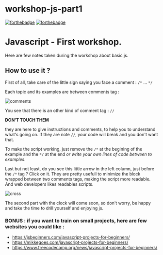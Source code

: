 # workshop-js-part1

[![forthebadge](https://forthebadge.com/images/badges/made-with-javascript.svg)](https://forthebadge.com)
[![forthebadge](https://forthebadge.com/images/badges/built-with-love.svg)](https://forthebadge.com)

# Javascript - First workshop. 

Here are few notes taken during the workshop about basic js. 

## How to use it ? 

First of all, take care of the little sign saying you face a comment : `/*` ... `*/`

Each topic and its examples are between comments tag : 

![comments](https://github.com/ElisandreL/workshop-js-part1-/blob/master/assets/Capture%20d%E2%80%99%C3%A9cran%202021-08-05%20000448.png)

You see that there is an other kind of comment tag : `//`

**DON'T TOUCH THEM** 

they are here to give instructions and comments, to help you to understand what's going on. If they are note `//`, your code will break and you don't want that. 

To make the script working, just remove the `/*` at the begining of the example and the `*/` at the end *or write your own lines of code between to examples*.

Last but not least, do you see this little arrow in the left column, just before the `/*` tag ? Click on it. They are pretty usefull to minimize the block wrapped between two comments tags, making the script more readable. And web developers likes readables scripts. 

![cross](https://user-images.githubusercontent.com/84771701/128261729-ef7d0d9a-d2fe-4381-b8c2-c2f22e4b7085.png)

The second part with the clock will come soon, so don't worry, be happy and take the time to drill yourself and enjoying js.

### BONUS : if you want to train on small projects, here are few websites you could like : 

* <https://jsbeginners.com/javascript-projects-for-beginners/>
* <https://mikkegoes.com/javascript-projects-for-beginners/>
* <https://www.freecodecamp.org/news/javascript-projects-for-beginners/>

